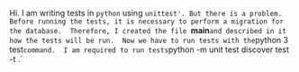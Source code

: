 Hi.
I am writing tests in `python` using `unittest'. But there is a problem. 
Before running the tests, it is necessary to perform a migration for the database. 
Therefore, I created the file `__main__` and described in it how the tests will be run. 
Now we have to run tests with the `python 3 test` command. 
I am required to run tests `python -m unit test discover test -t .`
